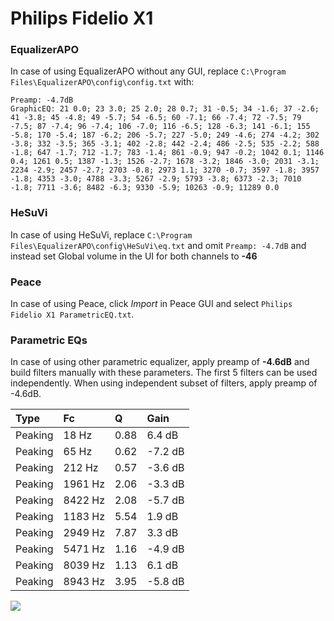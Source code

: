 # Philips Fidelio X1

### EqualizerAPO
In case of using EqualizerAPO without any GUI, replace `C:\Program Files\EqualizerAPO\config\config.txt`
with:
```
Preamp: -4.7dB
GraphicEQ: 21 0.0; 23 3.0; 25 2.0; 28 0.7; 31 -0.5; 34 -1.6; 37 -2.6; 41 -3.8; 45 -4.8; 49 -5.7; 54 -6.5; 60 -7.1; 66 -7.4; 72 -7.5; 79 -7.5; 87 -7.4; 96 -7.4; 106 -7.0; 116 -6.5; 128 -6.3; 141 -6.1; 155 -5.8; 170 -5.4; 187 -6.2; 206 -5.7; 227 -5.0; 249 -4.6; 274 -4.2; 302 -3.8; 332 -3.5; 365 -3.1; 402 -2.8; 442 -2.4; 486 -2.5; 535 -2.2; 588 -1.8; 647 -1.7; 712 -1.7; 783 -1.4; 861 -0.9; 947 -0.2; 1042 0.1; 1146 0.4; 1261 0.5; 1387 -1.3; 1526 -2.7; 1678 -3.2; 1846 -3.0; 2031 -3.1; 2234 -2.9; 2457 -2.7; 2703 -0.8; 2973 1.1; 3270 -0.7; 3597 -1.8; 3957 -1.8; 4353 -3.0; 4788 -3.3; 5267 -2.9; 5793 -3.8; 6373 -2.3; 7010 -1.8; 7711 -3.6; 8482 -6.3; 9330 -5.9; 10263 -0.9; 11289 0.0
```

### HeSuVi
In case of using HeSuVi, replace `C:\Program Files\EqualizerAPO\config\HeSuVi\eq.txt` and omit `Preamp:
-4.7dB` and instead set Global volume in the UI for both channels to **-46**

### Peace
In case of using Peace, click *Import* in Peace GUI and select `Philips Fidelio X1 ParametricEQ.txt`.

### Parametric EQs
In case of using other parametric equalizer, apply preamp of **-4.6dB** and build filters manually
with these parameters. The first 5 filters can be used independently.
When using independent subset of filters, apply preamp of -4.6dB.

| Type    | Fc      |    Q | Gain    |
|:--------|:--------|:-----|:--------|
| Peaking | 18 Hz   | 0.88 | 6.4 dB  |
| Peaking | 65 Hz   | 0.62 | -7.2 dB |
| Peaking | 212 Hz  | 0.57 | -3.6 dB |
| Peaking | 1961 Hz | 2.06 | -3.3 dB |
| Peaking | 8422 Hz | 2.08 | -5.7 dB |
| Peaking | 1183 Hz | 5.54 | 1.9 dB  |
| Peaking | 2949 Hz | 7.87 | 3.3 dB  |
| Peaking | 5471 Hz | 1.16 | -4.9 dB |
| Peaking | 8039 Hz | 1.13 | 6.1 dB  |
| Peaking | 8943 Hz | 3.95 | -5.8 dB |

![](https://raw.githubusercontent.com/jaakkopasanen/AutoEq/master/results/innerfidelity/sbaf-serious/Philips%20Fidelio%20X1/Philips%20Fidelio%20X1.png)